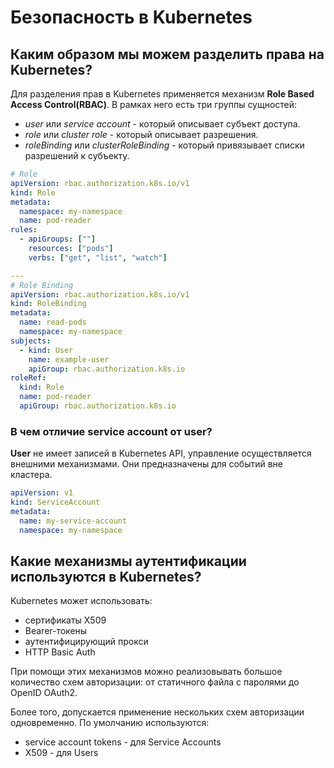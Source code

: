 # Безопасность в Kubernetes

## Каким образом мы можем разделить права на Kubernetes?

Для разделения прав в Kubernetes применяется механизм **Role Based Access Control(RBAC)**.
В рамках него есть три группы сущностей:

- *user* или *service account* - который описывает субъект доступа.
- *role* или *cluster role* - который описывает разрешения.
- *roleBinding* или *clusterRoleBinding* - который привязывает списки разрешений к субъекту.

```yaml
# Role
apiVersion: rbac.authorization.k8s.io/v1
kind: Role
metadata:
  namespace: my-namespace
  name: pod-reader
rules:
  - apiGroups: [""]
    resources: ["pods"]
    verbs: ["get", "list", "watch"]

---
# Role Binding
apiVersion: rbac.authorization.k8s.io/v1
kind: RoleBinding
metadata:
  name: read-pods
  namespace: my-namespace
subjects:
  - kind: User
    name: example-user
    apiGroup: rbac.authorization.k8s.io
roleRef:
  kind: Role
  name: pod-reader
  apiGroup: rbac.authorization.k8s.io
```

### В чем отличие service account от user?

**User** не имеет записей в Kubernetes API, управление осуществляется внешними механизмами.
Они предназначены для событий вне кластера.

```yaml
apiVersion: v1
kind: ServiceAccount
metadata:
  name: my-service-account
  namespace: my-namespace
```

## Какие механизмы аутентификации используются в Kubernetes?

Kubernetes может использовать:

- сертификаты X509
- Bearer-токены
- аутентифицирующий прокси
- HTTP Basic Auth

При помощи этих механизмов можно реализовывать большое количество схем авторизации: от статичного файла с паролями до OpenID OAuth2.

Более того, допускается применение нескольких схем авторизации одновременно.
По умолчанию используются:

- service account tokens - для Service Accounts
- X509 - для Users
